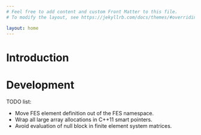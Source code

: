 ```yaml
---
# Feel free to add content and custom Front Matter to this file.
# To modify the layout, see https://jekyllrb.com/docs/themes/#overriding-theme-defaults

layout: home
---
```


# Introduction


# Development

TODO list:

  * Move FES element definition out of the FES namespace.
  * Wrap all large array allocations in C++11 smart pointers.
  * Avoid evaluation of null block in finite element system matrices.


